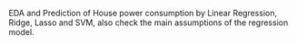 EDA and Prediction of House power consumption by Linear Regression, Ridge, Lasso and SVM,
also check the main assumptions of the regression model.
